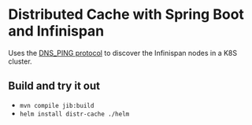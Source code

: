 # Distributed Cache with Spring Boot and Infinispan

Uses the [DNS_PING protocol](http://www.jgroups.org/manual5/#_dns_ping) to
discover the Infinispan nodes in a K8S cluster.

## Build and try it out

* `mvn compile jib:build`
* `helm install distr-cache ./helm`

